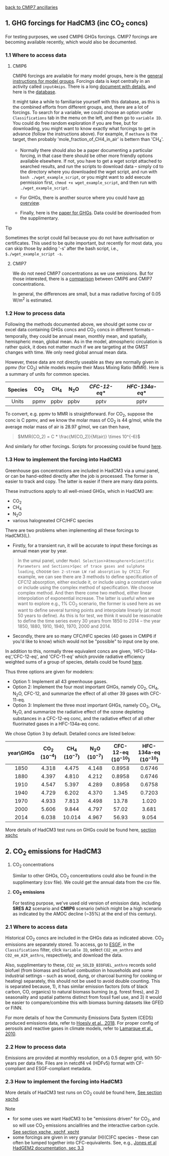 [back to CMIP7 ancillaries](CMIP7_ancillaries.md)

## 1. GHG forcings for HadCM3 (inc CO<sub>2</sub> concs)

For testing purposes, we used CMIP6 GHGs forcings. CMIP7 forcings are becoming available recently, which would also be documented.

### 1.1 Where to access data

<!-- info here where to find CMIP GHG data -->
1. CMIP6
   
   CMIP6 forcings are available for many model groups, here is the [general instructions for model groups](https://pcmdi.llnl.gov/CMIP6/Guide/modelers.html). Forcings data is kept centrally in an activity called `input4mips`. There is a long [document with details](https://docs.google.com/document/d/1pU9IiJvPJwRvIgVaSDdJ4O0Jeorv_2ekEtted34K9cA/edit?tab=t.0), and here is the [database](https://aims2.llnl.gov/search/input4MIPs).

   It might take a while to familiarise yourself with this database, as this is the combined efforts from different groups, and, there are a lot of forcings. To search for a variable, we could choose an option under `Classifications` tab in the menu on the left, and then go to `variable ID`. You could do free random exploration if you are free, but for downloading, you might want to know exactly what forcings to get in advance (follow the instructions above). For example, if `methane` is the target, then probably 'mole_fraction_of_CH4_in_air' is bettern than 'CH<sub>4</sub>'.
   
   - Normally there should also be a paper documenting a particular forcing, in that case there should be other more friendly options available elsewhere. If not, you have to get a wget script attached to searched results, and run the scripts to download data – simply cd to the directory where you downloaded the wget script, and run with `bash ./wget_example_script`, or you might want to add execute permission first, `chmod +x wget_example_script`, and then run with `./wget_example_script`.

   - For GHGs, there is another source where you could have [an overview](https://greenhousegases.science.unimelb.edu.au/#!/view).

   - Finally, here is the [paper for GHGs](https://gmd.copernicus.org/preprints/gmd-2016-169/gmd-2016-169.pdf). Data could be downloaded from the supplimentary.

> [!TIP]
> Sometimes the script could fail because you do not have authrisation or certificates. This used to be quite important, but recently for most data, you can skip those by adding '-s' after the bash script, i.e., `$./wget_example_script -s`.


2. CMIP7
   
   We do not need CMIP7 concentrations as we use emissions. But for those interested, there is a [comparison](https://github.com/climate-resource/CMIP6-vs-CMIP7-GHG-Concentrations/tree/main) between CMIP6 and CMIP7 concentrations.

   In general, the differences are small, but a max radiative forcing of 0.05 W/m<sup>2</sup> is estimated.

### 1.2 How to process data

<!-- info here how to process the CMIP data into the right format - whether it needs to be ancillary files, text files etc, which categroies to use, units required etc -->

Following the methods documented above, we should get some csv or excel data containing GHGs concs and CO<sub>2</sub> concs in different formats – temporally, they could be annual mean, monthly mean, and spatially, hemispheric mean, global mean. As in the model, atmospheric circulation is rather quick, it does not matter much if we are targeting at the GMST changes with time. We only need global annual mean data.

However, these data are not directly useable as they are normally given in ppmv (for CO<sub>2</sub>) while models require their Mass Mixing Ratio (MMR). Here is a summary of units for common species.

| Species | CO<sub>2</sub> | CH<sub>4</sub> | N<sub>2</sub>O | *CFC-12-eq** | *HFC-134a-eq** |
| :-----: | :------------: | :------------: | :------------: | :----------: | :------------: |
|  Units  |      ppmv      |      ppbv      |      ppbv      |     pptv     |      pptv      |

To convert, e.g. ppmv to MMR is straightforward. For CO<sub>2</sub>, suppose the conc is C ppmv, and we know the molar mass of CO<sub>2</sub> is 44 g/mol, while the average molar mass of air is 28.97 g/mol, we can then have,
> $MMR(CO_2) = C * \frac{M(CO_2)}{M(air)} \times 10^{-6}$

And similarly for other forcings. Scripts for processing could be found [here](https://github.com/Climateyousheng/cmip7/tree/main/scripts).

### 1.3 How to implement the forcing into HadCM3

Greenhouse gas concentrations are included in HadCM3 via a umui panel, or can be hand-edited directly after the job is processed. The former is easier to track and copy. The latter is easier if there are many data points.

These instructions apply to all well-mixed GHGs, which in HadCM3 are:
- CO<sub>2</sub>
- CH<sub>4</sub>
- N<sub>2</sub>O
- various halogneated CFC/HFC species

There are two problems when implementing all these forcings to HadCM3(L). 
 - Firstly, for a transient run, it will be accurate to input these forcings as annual mean year by year. 
> In the umui panel, under `Model Selection`>`Atmosphere`>`Scientific Parameters and Sections`>`Spec of trace gases and sulphate loading`, choose `Gen 2-stream LW rad absorption by CFC12`. For example, we can see there are 3 methods to define specification of CFC12 absorption, either exclude it, or include using a constant value or include using the complex method of specification. We choose complex method. And then there come two method, either linear interpolation of exponential increase. The latter is useful when we want to explore e.g., 1% CO<sub>2</sub> scenario, the former is used here as we want to define several turning points and interpolate linearly (at most 50 years to define). As this is for test, we think it would be reasonable to define the time series every 30 years from 1850 to 2014 – the year 1850, 1880, 1910, 1940, 1970, 2000 and 2014. 
 - Secondly, there are so many CFC/HFC species (40 gases in CMIP6 if you'd like to know) which would not be "possible" to input one by one. 

In addition to this, normally three equivalent concs are given, 'HFC-134a-eq','CFC-12-eq', and 'CFC-11-eq' which provide radiative efficiency weighted sums of a group of species, details could be found [here](https://docs.google.com/document/d/1pU9IiJvPJwRvIgVaSDdJ4O0Jeorv_2ekEtted34K9cA/edit?tab=t.0).

Thus three options are given for modelers:

- Option 1: Implement all 43 greenhouse gases.
- Option 2: Implement the four most important GHGs, namely CO<sub>2</sub>, CH<sub>4</sub>, N<sub>2</sub>O, CFC-12, and summarize the effect of all other 39 gases with CFC-11-eq.
- Option 3: Implement the three most important GHGs, namely CO<sub>2</sub>, CH<sub>4</sub>, N<sub>2</sub>O, and summarize the radiative effect of the ozone depleting substances in a CFC-12-eq conc, and the radiative effect of all other fluorinated gases in a HFC-134a-eq conc.

We chose Option 3 by default. Detailed concs are listed below:

| year\GHGs | CO<sub>2</sub> ($10^{-4}$) | CH<sub>4</sub> ($10^{-7}$) | N<sub>2</sub>O ($10^{-7}$) | CFC-12-eq ($10^{-10}$) | HFC-134a-eq ($10^{-10}$) |
| :-------: | :------------------------: | :------------------------: | :------------------------: | :--------------------: | :----------------------: |
|   1850    |           4.318            |           4.475            |           4.148            |         0.8958         |          0.6746          |
|   1880    |           4.397            |           4.810            |           4.212            |         0.8958         |          0.6746          |
|   1910    |           4.547            |           5.397            |           4.289            |         0.8958         |          0.6758          |
|   1940    |           4.729            |           6.202            |           4.370            |         1.345          |          0.7203          |
|   1970    |           4.933            |           7.813            |           4.498            |         13.78          |          1.020           |
|   2000    |           5.606            |           9.844            |           4.797            |         57.02          |          3.681           |
|   2014    |           6.038            |           10.014           |           4.967            |         56.93          |          9.054           |

More details of HadCM3 test runs on GHGs could be found here, [section xqchc](https://github.com/Climateyousheng/cmip7/blob/main/HadCM3/expts_descriptions.md)

## 2. CO<sub>2</sub> emissions for HadCM3

1. CO<sub>2</sub> concentrations
   
   Similar to other GHGs, CO<sub>2</sub> concentrations could also be found in the supplimentary (csv file). We could get the annual data from the csv file.

2. **CO<sub>2</sub> emissions**
   
   For testing purpose, we've used old version of emission data, including **SRES A2** scenario and **CMIP6** scenario (which might be a high scenario as indicated by the AMOC decline (~35%) at the end of this century).

### 2.1 Where to access data

Historical CO<sub>2</sub> concs are included in the GHGs data as indicated above. CO<sub>2</sub> emissions are separately stored. To access, go to [ESGF](https://aims2.llnl.gov/search?project=input4MIPs&versionType=all&&activeFacets=%7B%22source_id%22%3A%5B%22CEDS-CMIP-2025-03-18%22%2C%22CEDS-CMIP-2025-03-18-supplemental%22%5D%7D), in the `Classifications` filter, click `Variable ID`, select `CO2_em_anthro` and `CO2_em_AIR_anthro`, respectively, and download the data. 

Also, supplimentary to these, `CO2_em_SOLID_BIOFUEL_anthro` records solid biofuel (from biomass and biofuel combustion in households and some industrial settings – such as wood, dung, or charcoal burning for cooking or heating) separately, this should not be used to avoid double counting. This is separated because, 1), it has similar emission factors (lots of black carbon, CO, organics) to natural biomass burning (e.g. forest fires), and 2) seasonality and spatial patterns distinct from fossil fuel use, and 3) it would be easier to compare/combine this with biomass burning datasets like GFED or FINN. 

For more details of how the Community Emissions Data System (CEDS) produced emissions data, refer to [Hoesly et al., 2018](https://gmd.copernicus.org/articles/11/369/2018/gmd-11-369-2018.pdf#page=25.19). For proper config of aerosols and reactive gases in climate models, refer to  [Lamarque et al., 2010](https://acp.copernicus.org/articles/10/7017/2010/).

### 2.2 How to process data

Emissions are provided at monthly resolution, on a 0.5 degrer grid, with 50-years per data file. Files are in netcdf4 v4 (HDFv5) format with CF-compliant and ESGF-compliant metadata.

### 2.3 How to implement the forcing into HadCM3

More details of HadCM3 test runs on CO<sub>2</sub> could be found here, [See section xqchd](https://github.com/Climateyousheng/cmip7/blob/main/HadCM3/expts_descriptions.md).

> [!NOTE]
> - for some uses we want HadCM3 to be "emissions driven" for CO<sub>2</sub>, and so will use CO<sub>2</sub> emissions ancialllries and the interactive carbon cycle. [See section xqche, xqchf, xqcht](https://github.com/Climateyousheng/cmip7/blob/main/HadCM3/expts_descriptions.md)
> - some forcings are given in very granular (H)(C)FC species - these can often be lumped together into CFC-equivalents. See, e.g., [Jones et al HadGEM2 documentation, sec 3.3](https://gmd.copernicus.org/articles/4/543/2011/gmd-4-543-2011.html)


